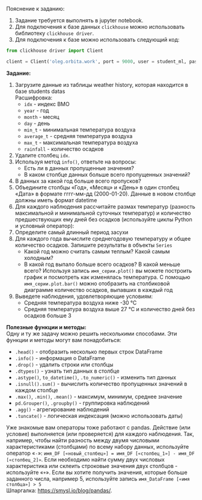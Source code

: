 Пояснение к заданию:
1. Задание требуется выполнять в jupyter notebook.
2. Для подключения к базе данных `clickhouse` можно использовать библиотеку `clickhouse driver`.
3. Для подключения к базе можно использовать следующий код: 
```python
from clickhouse driver import Client

client = Client('oleg.orbita.work', port = 9000, user = student_ml, password = CGRV8zemLGgsfdz7Uc6ZJeisGTcPQa, settings = {'use_numpy': True})
```
**Задание:**
1. Загрузите данные из таблицы weather history, которая находится в базе students datas  
	Расшифровка:
	- `idx` - индекс ВМО
	- `year` - год
	- `month` - месяц
	- `day` - день
	- `min_t` - минимальная температура воздуха
	- `average_t` - средняя температура воздуха
	- `max_t` - максимальная температура воздуха
	- `rainfall` - количество осадков
2. Удалите столбец `idx`.
3. Используя метод `info()`, ответьте на вопросы:
	- Есть ли в данных пропущенные значения?
	- В каком столбце данных больше всего пропущенных значений?
4. В данных за какой год больше всего пропусков?
5. Объедините столбцы «Год», «Месяц» и «День» в один столбец «Дата» в формате гггг-мм-дд (2000-01-20). Данные в новом столбце должны иметь формат datetime
6. Для каждого наблюдения рассчитайте размах температур (разность максимальной и минимальной суточных температур) и количество предшествующих ему дней без осадков (используйте циклы Python и условный оператор):
7. Определите самый длинный период засухи
8. Для каждого года вычислите среднегодовую температуру и общее количество осадков. Запишите результаты в объекты `Series`
	- Какой год можно считать самым теплым? Какой самым холодным?
	- В какой год выпало больше всего осадков? В какой меньше всего? Используя запись `имя_серии.plot()` вы можете построить график и посмотреть как изменялась температура. С помощью `имя_серии.plot.bar()` можно отобразить на столбиковой диаграмме количество осадков, выпавших в каждый год
9. Выведете наблюдения, удовлетворяющие условиям:
	- Средняя температура воздуха ниже -30 °С
	- Средняя температура воздуха выше 27 °С и количество дней без осадков больше 3
  
**Полезные функции и методы:**  
Одну и ту же задачу можно решить несколькими способами. Эти функции и методы могут вам понадобиться:
- `.head()` - отобразить несколько первых строк DataFrame
- `.info()` - информация о DataFrame
- `.drop()` - удалить строки или столбцы
- `.dtypes()` - узнать тип данных в столбце
- `.astype()`, `to_datetime()`, `.to_numeric()` - изменить тип данных
- `.isnull().sum()` - вычислить количество пропущенных значений в каждом столбце
- `.max()`, `.min()`, `.mean()` - максимум, минимум, среднее значение
- `pd.Grouper()`, `.groupby()` - группировка наблюдений
- `.agg()` - агрегирование наблюдений
- `.tuncate()` - логическая индексация (можно использовать даты)
  
Уже знакомые вам операторы тоже работают с pandas. Действие (или условие) выполняется (или проверяется) для каждого наблюдения. Так, например, чтобы найти разность между двумя числовыми характеристиками (столбцами) по всему набору данных, используйте оператор «`-`»: `имя_DF [«новый_столбец»] = имя_DF [«столбец_1»] - имя_DF [«столбец_2]»`. Если необходимо найти сумму двух числовых характеристика или склеить строковые значения двух столбцов - используйте «`+`». Если вы хотите получить значения, которые больше заданного числа, например 5, используйте запись `имя_DataFrame [«имя столбца»] > 5`  
Шпаргалка: https://smysl.io/blog/pandas/.